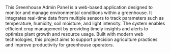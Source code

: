 This Greenhouse Admin Panel is a web-based application designed to monitor and manage environmental conditions within a greenhouse. It integrates real-time data from multiple sensors to track parameters such as temperature, humidity, soil moisture, and light intensity. The system enables efficient crop management by providing timely insights and alerts to optimize plant growth and resource usage. Built with modern web technologies, this project aims to support precision agriculture practices and improve productivity for greenhouse operators.
